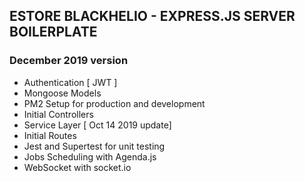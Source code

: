 ## ESTORE BLACKHELIO - EXPRESS.JS SERVER BOILERPLATE

### December 2019 version

- Authentication [ JWT ]
- Mongoose Models
- PM2 Setup for production and development
- Initial Controllers
- Service Layer [ Oct 14 2019 update]
- Initial Routes
- Jest and Supertest for unit testing
- Jobs Scheduling with Agenda.js
- WebSocket with socket.io
